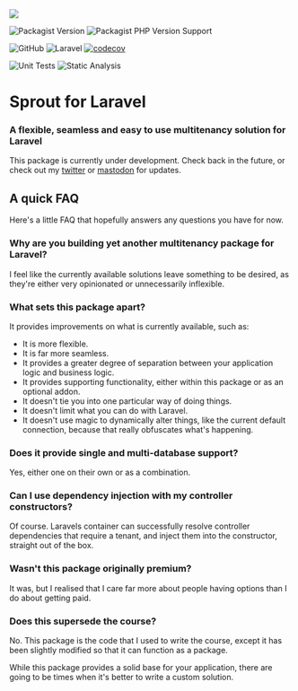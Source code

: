 <img src="sprout.png">

![Packagist Version](https://img.shields.io/packagist/v/sprout/sprout)
![Packagist PHP Version Support](https://img.shields.io/packagist/php-v/sprout/sprout)

![GitHub](https://img.shields.io/github/license/sprout-laravel/sprout)
![Laravel](https://img.shields.io/badge/laravel-11.x-red.svg)
[![codecov](https://codecov.io/gh/sprout-laravel/sprout/branch/main/graph/badge.svg?token=FHJ41NQMTA)](https://codecov.io/gh/sprout-laravel/sprout)

![Unit Tests](https://github.com/sprout-laravel/sprout/actions/workflows/tests.yml/badge.svg)
![Static Analysis](https://github.com/sprout-laravel/sprout/actions/workflows/static-analysis.yml/badge.svg)

# Sprout for Laravel
### A flexible, seamless and easy to use multitenancy solution for Laravel

This package is currently under development.
Check back in the future,
or check out my [twitter](https://ollieread.com) or [mastodon](https://phpc.social/@ollieread) for updates.

## A quick FAQ
Here's a little FAQ that hopefully answers any questions you have for now.

### Why are you building yet another multitenancy package for Laravel?
I feel like the currently available solutions leave something to be desired, as they're
either very opinionated or unnecessarily inflexible.

### What sets this package apart?
It provides improvements on what is currently available, such as:

* It is more flexible.
* It is far more seamless.
* It provides a greater degree of separation between your application logic and business logic.
* It provides supporting functionality, either within this package or as an optional addon.
* It doesn't tie you into one particular way of doing things.
* It doesn't limit what you can do with Laravel.
* It doesn't use magic to dynamically alter things, like the current default connection, because that really obfuscates what's happening.

### Does it provide single and multi-database support?
Yes, either one on their own or as a combination.

### Can I use dependency injection with my controller constructors?
Of course. Laravels container can successfully resolve controller dependencies that require a tenant, and inject them into the constructor, straight out of the box.

### Wasn't this package originally premium?
It was, but I realised that I care far more about people having options than I do about
getting paid.

### Does this supersede the course?
No. This package is the code that I used to write the course, except it has been 
slightly modified so that it can function as a package.

While this package provides a solid base for your application, there are going to be
times when it's better to write a custom solution.
